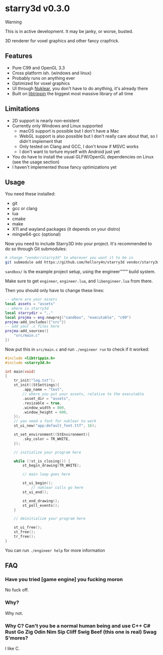 # starry3d v0.3.0

> [!WARNING]
> This is in active development. It may be janky, or worse, busted.

3D renderer for voxel graphics and other fancy crapfrick.

## Features

- Pure C99 and OpenGL 3.3
- Cross platform ish. (windows and linux)
- Probably runs on anything ever
- Optimized for voxel graphics
- UI through [Nuklear](https://github.com/Immediate-Mode-UI/Nuklear), you don't have to do anything, it's
  already there
- Built on [libtrippin](https://github.com/hellory4n/libtrippin) the biggest most massive library of all time

## Limitations

- 2D support is nearly non-existent
- Currently only Windows and Linux supported
    - macOS support is possible but I don't have a Mac
    - WebGL support is also possible but I don't really care about that, so I didn't implement that
    - Only tested on Clang and GCC, I don't know if MSVC works
    - I don't want to torture myself with Android just yet
- You do have to install the usual GLFW/OpenGL dependencies on Linux (see the usage section)
- I haven't implemented those fancy optimizations yet

## Usage

You need these installed:
- git
- gcc or clang
- lua
- cmake
- make
- X11 and wayland packages (it depends on your distro)
- mingw64-gcc (optional)

Now you need to include Starry3D into your project. It's recommended to do so through Git submodules:

```sh
# change "vendor/starry3d" to wherever you want it to be in
git submodule add https://github.com/hellory4n/starry3d vendor/starry3d
```

`sandbox/` is the example project setup, using the engineer™™™ build system.

Make sure to get `engineer`, `engineer.lua`, and `libengineer.lua` from there.

Then you should only have to change these lines:

```lua
-- where are your assets
local assets = "assets"
-- where is starry3d
local starrydir = ".."
local projma = eng.newproj("sandbox", "executable", "c99")
projma:add_includes({"src"})
-- add your .c files here
projma:add_sources({
	"src/main.c"
})
```

Now put this in `src/main.c` and run `./engineer run` to check if it worked:

```c
#include <libtrippin.h>
#include <starry3d.h>

int main(void)
{
    tr_init("log.txt");
    st_init((StSettings){
        .app_name = "test",
        // where you put your assets, relative to the executable
        .asset_dir = "assets",
        .resizable = true,
        .window_width = 800,
        .window_height = 600,
    });
    // you need a font for nuklear to work
    st_ui_new("app:default_font.ttf", 16);

    st_set_environment((StEnvironment){
        .sky_color = TR_WHITE,
    });

    // initialize your program here

    while (!st_is_closing()) {
        st_begin_drawing(TR_WHITE);

        // main loop goes here

        st_ui_begin();
            // nuklear calls go here
        st_ui_end();

        st_end_drawing();
        st_poll_events();
    }

    // deinitialize your program here

    st_ui_free();
    st_free();
    tr_free();
}
```

You can run `./engineer help` for more information

## FAQ

### Have you tried [game engine] you fucking moron

No fuck off.

### Why?

Why not.

### Why C? Can't you be a normal human being and use C++ C# Rust Go Zig Odin Nim Sip Cliff Swig Beef (this one is real) Swag S'mores?

I like C.
